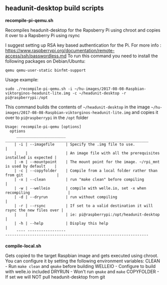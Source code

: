 ## headunit-desktop build scripts ##

**recompile-pi-qemu.sh**

Recompiles headunit-desktop for the Rapsberry Pi using chroot and copies it over to a Rapsberry Pi using rsync

I suggest setting up RSA key based authentication for the Pi. For more info : https://www.raspberrypi.org/documentation/remote-access/ssh/passwordless.md 
To run this command you need to install the following packages on Debian/Ubuntu:

    qemu qemu-user-static binfmt-support

Usage example:

    sudo ./recompile-pi-qemu.sh -i ~/hu-images/2017-08-08-Raspbian-viktorginos-headunit-lite.img -c ~/headunit-desktop -r pi@raspberrypi:/opt

This command builds the contents of `~/headunit-desktop` in the image `~/hu-images/2017-08-08-Raspbian-viktorginos-headunit-lite.img` and copies it over to `pi@raspberrypi` in the `/opt` folder

	Usage: recompile-pi-qemu [options]
	  options
		 ______________________ ________________________________________________________________
		| -i | --imagefile     | Specify the .img file to use.                                  |
		|    |                 | An image file with all the prerequisites installed is expected |
		| -m | --mountpoint    | The mount point for the image. ~/rpi_mnt is used by default    |
		| -c | --copyfolder    | Compile from a local folder rather than from git               |
		| -x | --clean         | run "make clean" before compiling                              |
		| -w | --welleio       | compile with welle.io, set -x when recompiling                 |
		| -d | --dryrun        | run without compiling                                          |
		| -r | --rsync         | If set to a valid destination it will rsync the new files over |
		|    |                 | ie: pi@raspberrypi:/opt/headunit-desktop                       |
		| -h | --help          | Display this help                                              |
		 ¯¯¯¯ ¯¯¯¯¯¯¯¯¯¯¯¯¯¯¯¯¯ ¯¯¯¯¯¯¯¯¯¯¯¯¯¯¯¯¯¯¯¯¯¯¯¯¯¯¯¯¯¯¯¯¯¯¯¯¯¯¯¯¯¯¯¯¯¯¯¯¯¯¯¯¯¯¯¯¯¯¯¯¯¯¯¯

**compile-local.sh**

Gets copied to the target Raspbian image and gets executed using chroot. 
You can configure it by setting the following environment variables:
CLEAN           - Run `make clean` and `qmake` before building
WELLEIO         - Configure to build with welle.io included
DRYRUN          - Won't run `qmake` and `make`
COPYFOLDER      - If set we will NOT pull headunit-desktop from git